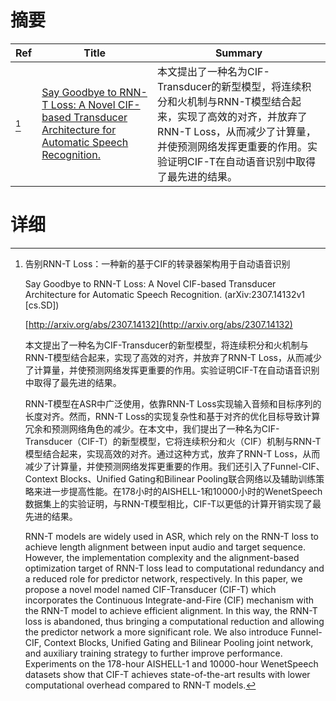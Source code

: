 # 摘要

| Ref | Title | Summary |
| --- | --- | --- |
| [^1] | [Say Goodbye to RNN-T Loss: A Novel CIF-based Transducer Architecture for Automatic Speech Recognition.](http://arxiv.org/abs/2307.14132) | 本文提出了一种名为CIF-Transducer的新型模型，将连续积分和火机制与RNN-T模型结合起来，实现了高效的对齐，并放弃了RNN-T Loss，从而减少了计算量，并使预测网络发挥更重要的作用。实验证明CIF-T在自动语音识别中取得了最先进的结果。 |

# 详细

[^1]: 告别RNN-T Loss：一种新的基于CIF的转录器架构用于自动语音识别

    Say Goodbye to RNN-T Loss: A Novel CIF-based Transducer Architecture for Automatic Speech Recognition. (arXiv:2307.14132v1 [cs.SD])

    [http://arxiv.org/abs/2307.14132](http://arxiv.org/abs/2307.14132)

    本文提出了一种名为CIF-Transducer的新型模型，将连续积分和火机制与RNN-T模型结合起来，实现了高效的对齐，并放弃了RNN-T Loss，从而减少了计算量，并使预测网络发挥更重要的作用。实验证明CIF-T在自动语音识别中取得了最先进的结果。

    

    RNN-T模型在ASR中广泛使用，依靠RNN-T Loss实现输入音频和目标序列的长度对齐。然而，RNN-T Loss的实现复杂性和基于对齐的优化目标导致计算冗余和预测网络角色的减少。在本文中，我们提出了一种名为CIF-Transducer（CIF-T）的新型模型，它将连续积分和火（CIF）机制与RNN-T模型结合起来，实现高效的对齐。通过这种方式，放弃了RNN-T Loss，从而减少了计算量，并使预测网络发挥更重要的作用。我们还引入了Funnel-CIF、Context Blocks、Unified Gating和Bilinear Pooling联合网络以及辅助训练策略来进一步提高性能。在178小时的AISHELL-1和10000小时的WenetSpeech数据集上的实验证明，与RNN-T模型相比，CIF-T以更低的计算开销实现了最先进的结果。

    RNN-T models are widely used in ASR, which rely on the RNN-T loss to achieve length alignment between input audio and target sequence. However, the implementation complexity and the alignment-based optimization target of RNN-T loss lead to computational redundancy and a reduced role for predictor network, respectively. In this paper, we propose a novel model named CIF-Transducer (CIF-T) which incorporates the Continuous Integrate-and-Fire (CIF) mechanism with the RNN-T model to achieve efficient alignment. In this way, the RNN-T loss is abandoned, thus bringing a computational reduction and allowing the predictor network a more significant role. We also introduce Funnel-CIF, Context Blocks, Unified Gating and Bilinear Pooling joint network, and auxiliary training strategy to further improve performance. Experiments on the 178-hour AISHELL-1 and 10000-hour WenetSpeech datasets show that CIF-T achieves state-of-the-art results with lower computational overhead compared to RNN-T models.
    

